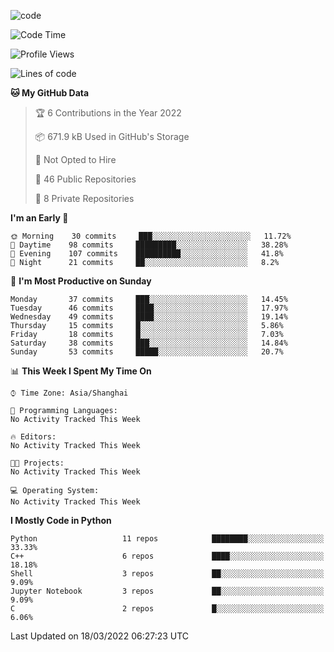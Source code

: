 
<!--
**liuyaanng/liuyaanng** is a ✨ _special_ ✨ repository because its `README.md` (this file) appears on your GitHub profile.

Here are some ideas to get you started:

- 🔭 I’m currently working on ...
- 🌱 I’m currently learning ...
- 👯 I’m looking to collaborate on ...
- 🤔 I’m looking for help with ...
- 💬 Ask me about ...
- 📫 How to reach me: ...
- 😄 Pronouns: ...
- ⚡ Fun fact: ...
-->


![code](https://cdn.jsdelivr.net/gh/liuyaanng/liuyaanng@1.0/code.gif) 

<!--START_SECTION:waka-->
![Code Time](http://img.shields.io/badge/Code%20Time-228%20hrs%2035%20mins-blue)

![Profile Views](http://img.shields.io/badge/Profile%20Views-0-blue)

![Lines of code](https://img.shields.io/badge/From%20Hello%20World%20I%27ve%20Written-5%20Million%20lines%20of%20code-blue)

**🐱 My GitHub Data** 

> 🏆 6 Contributions in the Year 2022
 > 
> 📦 671.9 kB Used in GitHub's Storage 
 > 
> 🚫 Not Opted to Hire
 > 
> 📜 46 Public Repositories 
 > 
> 🔑 8 Private Repositories  
 > 
**I'm an Early 🐤** 

```text
🌞 Morning    30 commits     ███░░░░░░░░░░░░░░░░░░░░░░   11.72% 
🌆 Daytime    98 commits     █████████░░░░░░░░░░░░░░░░   38.28% 
🌃 Evening    107 commits    ██████████░░░░░░░░░░░░░░░   41.8% 
🌙 Night      21 commits     ██░░░░░░░░░░░░░░░░░░░░░░░   8.2%

```
📅 **I'm Most Productive on Sunday** 

```text
Monday       37 commits     ███░░░░░░░░░░░░░░░░░░░░░░   14.45% 
Tuesday      46 commits     ████░░░░░░░░░░░░░░░░░░░░░   17.97% 
Wednesday    49 commits     ████░░░░░░░░░░░░░░░░░░░░░   19.14% 
Thursday     15 commits     █░░░░░░░░░░░░░░░░░░░░░░░░   5.86% 
Friday       18 commits     █░░░░░░░░░░░░░░░░░░░░░░░░   7.03% 
Saturday     38 commits     ███░░░░░░░░░░░░░░░░░░░░░░   14.84% 
Sunday       53 commits     █████░░░░░░░░░░░░░░░░░░░░   20.7%

```


📊 **This Week I Spent My Time On** 

```text
⌚︎ Time Zone: Asia/Shanghai

💬 Programming Languages: 
No Activity Tracked This Week

🔥 Editors: 
No Activity Tracked This Week

🐱‍💻 Projects: 
No Activity Tracked This Week

💻 Operating System: 
No Activity Tracked This Week

```

**I Mostly Code in Python** 

```text
Python                   11 repos            ████████░░░░░░░░░░░░░░░░░   33.33% 
C++                      6 repos             ████░░░░░░░░░░░░░░░░░░░░░   18.18% 
Shell                    3 repos             ██░░░░░░░░░░░░░░░░░░░░░░░   9.09% 
Jupyter Notebook         3 repos             ██░░░░░░░░░░░░░░░░░░░░░░░   9.09% 
C                        2 repos             █░░░░░░░░░░░░░░░░░░░░░░░░   6.06%

```



 Last Updated on 18/03/2022 06:27:23 UTC
<!--END_SECTION:waka-->

